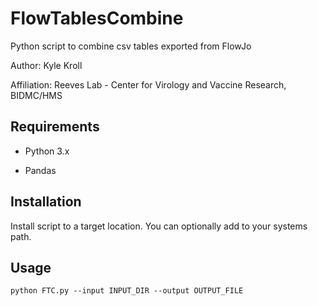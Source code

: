 # FlowTablesCombine
Python script to combine csv tables exported from FlowJo

Author: Kyle Kroll

Affiliation: Reeves Lab - Center for Virology and Vaccine Research, BIDMC/HMS

## Requirements
- Python 3.x

- Pandas

## Installation
Install script to a target location. You can optionally add to your systems path. 

## Usage

```
python FTC.py --input INPUT_DIR --output OUTPUT_FILE
```
